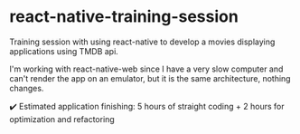 # react-native-training-session
Training session with using react-native to develop a movies displaying applications using TMDB api.

I'm working with react-native-web since I have a very slow computer and can't render the app on an emulator,
but it is the same architecture, nothing changes.


:heavy_check_mark: Estimated application finishing: 5 hours of straight coding + 2 hours for optimization and refactoring

